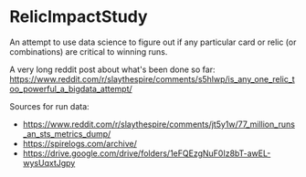 # RelicImpactStudy
An attempt to use data science to figure out if any particular card or relic (or combinations) are critical to winning runs.

A very long reddit post about what's been done so far: https://www.reddit.com/r/slaythespire/comments/s5hlwp/is_any_one_relic_too_powerful_a_bigdata_attempt/

Sources for run data:

- https://www.reddit.com/r/slaythespire/comments/jt5y1w/77_million_runs_an_sts_metrics_dump/
- https://spirelogs.com/archive/
- https://drive.google.com/drive/folders/1eFQEzgNuF0Iz8bT-awEL-wysUqxtJgpy
